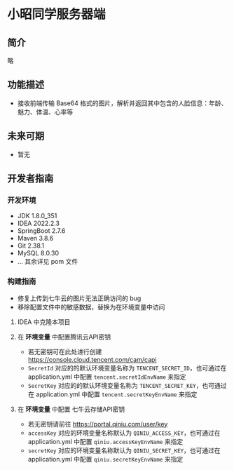 # 小昭同学服务器端

## 简介
略

## 功能描述

- 接收前端传输 Base64 格式的图片，解析并返回其中包含的人脸信息：年龄、魅力、体温、心率等

## 未来可期

- 暂无

## 开发者指南

### 开发环境

- JDK 1.8.0_351
- IDEA 2022.2.3
- SpringBoot 2.7.6
- Maven 3.8.6
- Git 2.38.1
- MySQL 8.0.30
- ... 其余详见 pom 文件

### 构建指南
- 修复上传到七牛云的图片无法正确访问的 bug
- 移除配置文件中的敏感数据，替换为在环境变量中访问

1. IDEA 中克隆本项目
2. 在 **环境变量** 中配置腾讯云API密钥
   
    - 若无密钥可在此处进行创建 https://console.cloud.tencent.com/cam/capi
    - `SecretId` 对应的的默认环境变量名称为 `TENCENT_SECRET_ID`，也可通过在 application.yml 中配置 `tencent.secretIdEnvName` 来指定
    - `SecretKey` 对应的的默认环境变量名称为 `TENCENT_SECRET_KEY`，也可通过在 application.yml 中配置 `tencent.secretKeyEnvName` 来指定

3. 在 **环境变量** 中配置 七牛云存储API密钥
   
   - 若无密钥请前往 https://portal.qiniu.com/user/key
   - `accessKey` 对应的环境变量名称默认为 `QINIU_ACCESS_KEY`，也可通过在 application.yml 中配置 `qiniu.accessKeyEnvName` 来指定
   - `secretKey` 对应的环境变量名称默认为 `QINIU_SECRET_KEY`，也可通过在 application.yml 中配置 `qiniu.secretKeyEnvName` 来指定




